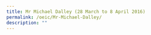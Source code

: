 ```yaml
---
title: Mr Michael Dalley (28 March to 8 April 2016)
permalink: /oeic/Mr-Michael-Dalley/
description: ""
---
```

